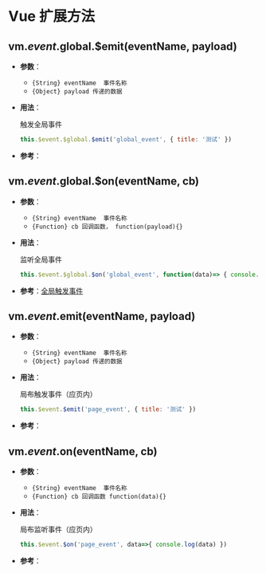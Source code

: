 # Vue 扩展方法

## vm.$event.$global.$emit(eventName, payload)

- **参数**：
  - `{String} eventName  事件名称`
  - `{Object} payload 传递的数据`

- **用法**：

  触发全局事件

  ``` js
  this.$event.$global.$emit('global_event', { title: '测试' })
  ```

- **参考**：

## vm.$event.$global.$on(eventName, cb)

- **参数**：
  - `{String} eventName  事件名称`
  - `{Function} cb 回调函数， function(payload){}`

- **用法**：

  监听全局事件

  ``` js
  this.$event.$global.$on('global_event', function(data)=> { console.log(data) })
  ```

- **参考**：[全局触发事件](./index.md#vm.$event.$global.$emit)

## vm.$event.$emit(eventName, payload)

- **参数**：
  - `{String} eventName  事件名称`
  - `{Object} payload 传递的数据`

- **用法**：

  局布触发事件（应页内）

  ``` js
  this.$event.$emit('page_event', { title: '测试' })
  ```

- **参考**：

## vm.$event.$on(eventName, cb)

- **参数**：
  - `{String} eventName  事件名称`
  - `{Function} cb 回调函数 function(data){}`

- **用法**：

  局布监听事件（应页内）

  ``` js
  this.$event.$on('page_event', data=>{ console.log(data) })
  ```

- **参考**：